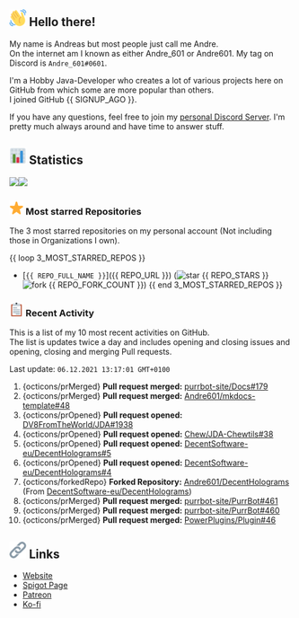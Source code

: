 <!-- Links -->
[purr]: https://purrbot.site
[discord]: https://discord.gg/6dazXp6
[website]: https://andre601.ch
[spigot]: https://www.spigotmc.org/resources/authors/56829/
[patreon]: https://patreon.com/andre_601
[ko-fi]: https://ko-fi.com/andre_601

<!-- SVGs -->
[star]: https://cdn.jsdelivr.net/gh/Readme-Workflows/Readme-Icons@main/icons/octicons/StarredRepository.svg
[fork]: https://cdn.jsdelivr.net/gh/Readme-Workflows/Readme-Icons@main/icons/octicons/ForkedRepository.svg

## <img alt="emoji" src="https://raw.githubusercontent.com/twitter/twemoji/master/assets/svg/1f44b.svg" height="30em"> Hello there!
My name is Andreas but most people just call me Andre.  
On the internet am I known as either Andre_601 or Andre601. My tag on Discord is `Andre_601#0601`.

I'm a Hobby Java-Developer who creates a lot of various projects here on GitHub from which some are more popular than others.  
I joined GitHub {{ SIGNUP_AGO }}.

If you have any questions, feel free to join my [personal Discord Server][discord]. I'm pretty much always around and have time to answer stuff.

## <img alt="emoji" src="https://raw.githubusercontent.com/twitter/twemoji/master/assets/svg/1f4ca.svg" height="30em"> Statistics
<img height="195px" src="https://github-readme-stats.vercel.app/api?username=Andre601&show_icons=true&hide_rank=true&title_color=3498db&bg_color=ffffff00&text_color=718096&disable_animations=true"><img height="195px" src="https://github-readme-stats.vercel.app/api/top-langs?username=Andre601&layout=compact&title_color=3498db&bg_color=ffffff00&text_color=718096">

### <img alt="emoji" src="https://raw.githubusercontent.com/twitter/twemoji/master/assets/svg/2b50.svg" height="25em"> Most starred Repositories
The 3 most starred repositories on my personal account (Not including those in Organizations I own).

{{ loop 3_MOST_STARRED_REPOS }}
- [`{{ REPO_FULL_NAME }}`]({{ REPO_URL }}) (![star] {{ REPO_STARS }} ![fork] {{ REPO_FORK_COUNT }})
{{ end 3_MOST_STARRED_REPOS }}

### <img alt="emoji" src="https://raw.githubusercontent.com/twitter/twemoji/master/assets/svg/1f4cb.svg" height="25em"> Recent Activity
This is a list of my 10 most recent activities on GitHub.  
The list is updates twice a day and includes opening and closing issues and opening, closing and merging Pull requests.

<!--RECENT_ACTIVITY:last_update-->
Last update: `06.12.2021 13:17:01 GMT+0100`
<!--RECENT_ACTIVITY:last_update_end-->
<!--RECENT_ACTIVITY:start-->
1. {octicons/prMerged} **Pull request merged:** [purrbot-site/Docs#179](https://github.com/purrbot-site/Docs/pull/179)
2. {octicons/prMerged} **Pull request merged:** [Andre601/mkdocs-template#48](https://github.com/Andre601/mkdocs-template/pull/48)
3. {octicons/prOpened} **Pull request opened:** [DV8FromTheWorld/JDA#1938](https://github.com/DV8FromTheWorld/JDA/pull/1938)
4. {octicons/prOpened} **Pull request opened:** [Chew/JDA-Chewtils#38](https://github.com/Chew/JDA-Chewtils/pull/38)
5. {octicons/prOpened} **Pull request opened:** [DecentSoftware-eu/DecentHolograms#5](https://github.com/DecentSoftware-eu/DecentHolograms/pull/5)
6. {octicons/prOpened} **Pull request opened:** [DecentSoftware-eu/DecentHolograms#4](https://github.com/DecentSoftware-eu/DecentHolograms/pull/4)
7. {octicons/forkedRepo} **Forked Repository:** [Andre601/DecentHolograms](https://github.com/Andre601/DecentHolograms) (From [DecentSoftware-eu/DecentHolograms](https://github.com/DecentSoftware-eu/DecentHolograms))
8. {octicons/prMerged} **Pull request merged:** [purrbot-site/PurrBot#461](https://github.com/purrbot-site/PurrBot/pull/461)
9. {octicons/prMerged} **Pull request merged:** [purrbot-site/PurrBot#460](https://github.com/purrbot-site/PurrBot/pull/460)
10. {octicons/prMerged} **Pull request merged:** [PowerPlugins/Plugin#46](https://github.com/PowerPlugins/Plugin/pull/46)
<!--RECENT_ACTIVITY:end-->

## <img alt="emoji" src="https://raw.githubusercontent.com/twitter/twemoji/master/assets/svg/1f517.svg" height="30em"> Links
- [Website]
- [Spigot Page][spigot]
- [Patreon]
- [Ko-fi]
